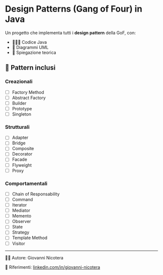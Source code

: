 # Design Patterns (Gang of Four) in Java

Un progetto che implementa tutti i **design pattern** della GoF, con:
- 👨🏻‍💻 Codice Java
- 📐 Diagrammi UML
- 🧠 Spiegazione teorica

## 🔎 Pattern inclusi

### Creazionali
- [ ] Factory Method
- [ ] Abstract Factory
- [ ] Builder
- [ ] Prototype
- [ ] Singleton

### Strutturali
- [ ] Adapter
- [ ] Bridge
- [ ] Composite
- [ ] Decorator
- [ ] Facade
- [ ] Flyweight
- [ ] Proxy

### Comportamentali
- [ ] Chain of Responsability
- [ ] Command
- [ ] Iterator
- [ ] Mediator
- [ ] Memento
- [ ] Observer
- [ ] State
- [ ] Strategy
- [ ] Template Method
- [ ] Visitor

---

✍🏻 Autore: Giovanni Nicotera

📌 Riferimenti: [linkedin.com/in/giovanni-nicotera](https://linkedin.com/in/giovanni-nicotera)

